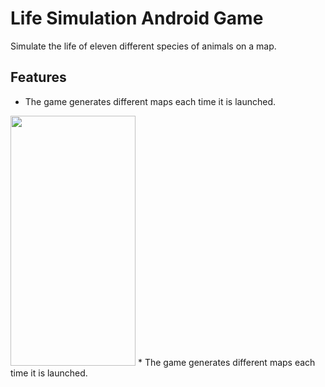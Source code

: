 # Life Simulation Android Game

Simulate the life of eleven different species of animals on a map.

## Features

* The game generates different maps each time it is launched.
<img src="https://github.com/AmrAbuelhamd/LifeSimulationAndroidGame/blob/master/DemoGifs/map.gif?raw=true" width="200" height="400"/>
* The game generates different maps each time it is launched.
